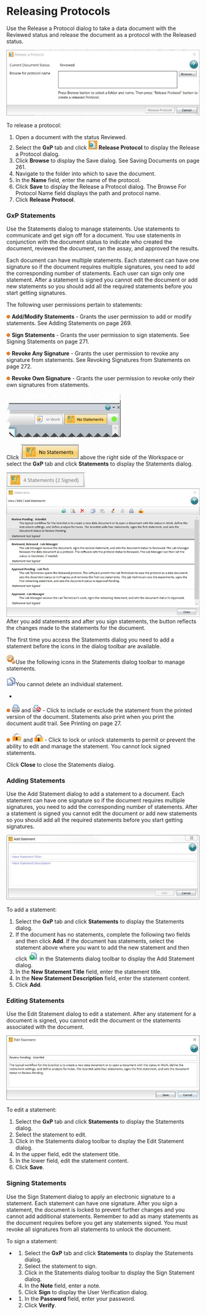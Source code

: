 # Releasing Protocols

Use the Release a Protocol dialog to take a data document with the Reviewed status and release the document as a protocol with the Released status.

![](<../../../.gitbook/assets/0 (5) (1).jpeg>)

To release a protocol:

1. Open a document with the status Reviewed.
2. Select the **GxP** tab and click ![](<../../../.gitbook/assets/1 (5).jpeg>) **Release Protocol** to display the Release a Protocol dialog.
3. Click **Browse** to display the Save dialog. See Saving Documents on page 261.
4. Navigate to the folder into which to save the document.
5. In the **Name** field, enter the name of the protocol.
6. Click **Save** to display the Release a Protocol dialog. The Browse For Protocol Name field displays the path and protocol name.
7. Click **Release Protocol**.

### GxP Statements

Use the Statements dialog to manage statements. Use statements to communicate and get sign off for a document. You use statements in conjunction with the document status to indicate who created the document, reviewed the document, ran the assay, and approved the results.

Each document can have multiple statements. Each statement can have one signature so if the document requires multiple signatures, you need to add the corresponding number of statements. Each user can sign only one statement. After a statement is signed you cannot edit the document or add new statements so you should add all the required statements before you start getting signatures.

The following user permissions pertain to statements:

![](<../../../.gitbook/assets/2 (7) (1) (1) (1).png>) **Add/Modify Statements** - Grants the user permission to add or modify statements. See Adding Statements on page 269.

![](<../../../.gitbook/assets/3 (8) (1).png>) **Sign Statements** - Grants the user permission to sign statements. See Signing Statements on page 271.

![](<../../../.gitbook/assets/4 (6) (1).png>) **Revoke Any Signature** - Grants the user permission to revoke any signature from statements. See Revoking Signatures from Statements on page 272.

![](<../../../.gitbook/assets/5 (8) (1).png>) **Revoke Own Signature** - Grants the user permission to revoke only their own signatures from statements.

![](<../../../.gitbook/assets/6 (3).jpeg>)

Click ![](<../../../.gitbook/assets/7 (1).jpeg>) above the right side of the Workspace or select the **GxP** tab and click **Statements** to display the Statements dialog.

![](<../../../.gitbook/assets/8 (1) (1).jpeg>)![](<../../../.gitbook/assets/9 (1).jpeg>)After you add statements and after you sign statements, the button reflects the changes made to the statements for the document.

The first time you access the Statements dialog you need to add a statement before the icons in the dialog toolbar are available.

![](<../../../.gitbook/assets/10 (2).jpeg>)Use the following icons in the Statements dialog toolbar to manage statements.

![](<../../../.gitbook/assets/13 (2).jpeg>)You cannot delete an individual statement.

*

![](<../../../.gitbook/assets/17 (3) (1).png>) ![](<../../../.gitbook/assets/18 (5).png>) and ![](<../../../.gitbook/assets/19 (1).jpeg>) - Click to include or exclude the statement from the printed version of the document. Statements also print when you print the document audit trail. See Printing on page 27.

![](<../../../.gitbook/assets/20 (4).png>) ![](../../../.gitbook/assets/21.jpeg) and ![](../../../.gitbook/assets/22.jpeg) - Click to lock or unlock statements to permit or prevent the ability to edit and manage the statement. You cannot lock signed statements.

Click **Close** to close the Statements dialog.

### Adding Statements

Use the Add Statement dialog to add a statement to a document. Each statement can have one signature so if the document requires multiple signatures, you need to add the corresponding number of statements. After a statement is signed you cannot edit the document or add new statements so you should add all the required statements before you start getting signatures.

![](../../../.gitbook/assets/23.jpeg)

To add a statement:

1. Select the **GxP** tab and click **Statements** to display the Statements dialog.
2. If the document has no statements, complete the following two fields and then click **Add**. If the document has statements, select the statement above where you want to add the new statement and then click ![](../../../.gitbook/assets/24.jpeg) in the Statements dialog toolbar to display the Add Statement dialog.
3. In the **New Statement Title** field, enter the statement title.
4. In the **New Statement Description** field, enter the statement content.
5. Click **Add**.

### Editing Statements

Use the Edit Statement dialog to edit a statement. After any statement for a document is signed, you cannot edit the document or the statements associated with the document.

![](../../../.gitbook/assets/25.jpeg)

To edit a statement:

1. Select the **GxP** tab and click **Statements** to display the Statements dialog.
2. Select the statement to edit.
3. Click  in the Statements dialog toolbar to display the Edit Statement dialog.
4. In the upper field, edit the statement title.
5. In the lower field, edit the statement content.
6. Click **Save**.

### Signing Statements <a href="#bookmark3" id="bookmark3"></a>

Use the Sign Statement dialog to apply an electronic signature to a statement. Each statement can have one signature. After you sign a statement, the document is locked to prevent further changes and you cannot add additional statements. Remember to add as many statements as the document requires before you get any statements signed. You must revoke all signatures from all statements to unlock the document.

To sign a statement:

*
  1. Select the **GxP** tab and click **Statements** to display the Statements dialog.
  2. Select the statement to sign.
  3. Click  in the Statements dialog toolbar to display the Sign Statement dialog.
  4. In the **Note** field, enter a note.
  5. Click **Sign** to display the User Verification dialog.
*
  1. In the **Password** field, enter your password.
  2. Click **Verify**.
